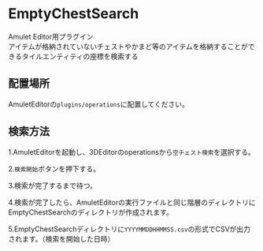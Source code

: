 # EmptyChestSearch
Amulet Editor用プラグイン  
アイテムが格納されていないチェストやかまど等のアイテムを格納することができるタイルエンティティの座標を検索する

## 配置場所
AmuletEditorの`plugins/operations`に配置してください。

## 検索方法
1.AmuletEditorを起動し、3DEditorのoperationsから`空チェスト検索`を選択する。

2.`検索開始`ボタンを押下する。

3.検索が完了するまで待つ。

4.検索が完了したら、AmuletEditorの実行ファイルと同じ階層のディレクトリにEmptyChestSearchのディレクトリが作成されます。

5.EmptyChestSearchディレクトリに`YYYYMMDDHHMMSS.csv`の形式でCSVが出力されます。（検索を開始した日時）
